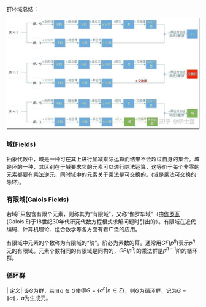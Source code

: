 群环域总结：

<div align="center" >
<img width=600px  height=auto src="https://raw.githubusercontent.com/moon-Light404/read_paper_notes/master/note_image/v2-8123dad455552f7aa2436de93b089d84_r.jpg">
</img>
</div>

### 域(Fields)

抽象代数中，域是一种可在其上进行加减乘除运算而结果不会超过自身的集合。域是环的一种，其区别在于域要求它的元素可以进行除法运算，这等价于每个非零的元素都要有乘法逆元，同时域中的元素关于乘法是可交换的。(域是乘法可交换的除环)。

### 有限域(Galois Fields)

若域F只包含有限个元素，则称其为“有限域”，又称“伽罗华域”（由[伽罗瓦](https://baike.baidu.com/item/伽罗瓦)(Galois.E)于18世纪30年代研究代数方程根式求解问题时引出的）。有限域在近代编码、计算机理论、组合数学等各方面有着广泛的应用。

有限域中元素的个数称为有限域的“阶”。阶必为素数的幂。通常用$GF(p^n)$表示$p^n$元的有限域。元素个数相同的有限域是同构的，$GF(p^n)$的乘法群是$p^{n-1}$阶的循环群。

### 循环群

| 定义| 设$G$为群，若$\exists a\in G$使得$G=\{a^n|n \in Z\}$，则$G$为循环群，记为$G=\lang a\rang$，$a$为生成元。